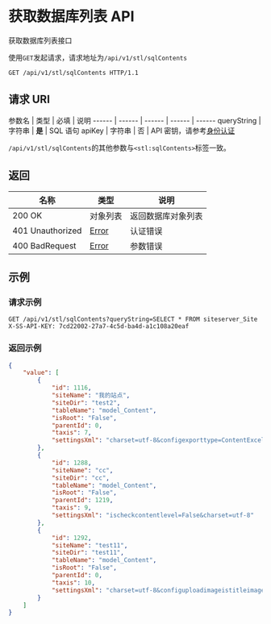# 获取数据库列表 API

获取数据库列表接口

使用`GET`发起请求，请求地址为`/api/v1/stl/sqlContents`

```http
GET /api/v1/stl/sqlContents HTTP/1.1
```

## 请求 URI

参数名 | 类型 | 必填 | 说明
------ | ------ | ------ | ------ | ------
queryString | 字符串 | **是** | SQL 语句
apiKey | 字符串 | 否 | API 密钥，请参考[身份认证](authentication.md)

`/api/v1/stl/sqlContents`的其他参数与`<stl:sqlContents>`标签一致。

## 返回

名称 | 类型 | 说明
------ | ------ | ------
200 OK | 对象列表 | 返回数据库对象列表
401 Unauthorized | [Error](/error?id=error) | 认证错误
400 BadRequest | [Error](/error?id=error) | 参数错误

## 示例

### 请求示例

```http
GET /api/v1/stl/sqlContents?queryString=SELECT * FROM siteserver_Site
X-SS-API-KEY: 7cd22002-27a7-4c5d-ba4d-a1c108a20eaf
```

### 返回示例

```json
{
    "value": [
        {
            "id": 1116,
            "siteName": "我的站点",
            "siteDir": "test2",
            "tableName": "model_Content",
            "isRoot": "False",
            "parentId": 0,
            "taxis": 7,
            "settingsXml": "charset=utf-8&configexporttype=ContentExcel&configexportperiods=0&configexportdisplayattributes=Id,Title,LinkUrl,AddDate,Hits,GroupNameCollection,Tags,FreeReadings,FullReadingPrice,PaidReadings,PaperPrice,SubTitle,ImageUrl,VideoUrl,FileUrl,Content,Summary,Author,Source&configexportischecked=All&apiurl=/api&homeurl=/home&ismultideployment=False&iscreatedoubleclick=True&siteurl=/Magazine&outersiteurl=/Magazine&innersiteurl=/Magazine&outerapiurl=/api&innerapiurl=/api&pagesize=3&configselectimagecurrenturl=upload/images&configuploadimageistitleimage=False&configuploadimagetitleimagewidth=152&configuploadimagetitleimageheight=109&configuploadimageistitleimagelesssizenotthumb=False&configuploadimageisshowimageintexteditor=False&configuploadimageislinktooriginal=False&configuploadimageissmallimage=False&configuploadimagesmallimagewidth=500&configuploadimagesmallimageheight=&configuploadimageissmallimagelesssizenotthumb=False&isseparatedweb=False&separatedweburl=http://web.chinacampus.org&issaveimageintexteditor=True&isautopageintexteditor=False&autopagewordnum=1500&iscontenttitlebreakline=False&lisautocheckkeywords=False&ischeckcontentlevel=False"
        },
        {
            "id": 1288,
            "siteName": "cc",
            "siteDir": "cc",
            "tableName": "model_Content",
            "isRoot": "False",
            "parentId": 1219,
            "taxis": 9,
            "settingsXml": "ischeckcontentlevel=False&charset=utf-8"
        },
        {
            "id": 1292,
            "siteName": "test11",
            "siteDir": "test11",
            "tableName": "model_Content",
            "isRoot": "False",
            "parentId": 0,
            "taxis": 10,
            "settingsXml": "charset=utf-8&configuploadimageistitleimage=True&configuploadimagetitleimagewidth=300&configuploadimagetitleimageheight=&configuploadimageistitleimagelesssizenotthumb=False&configuploadimageisshowimageintexteditor=True&configuploadimageislinktooriginal=False&configuploadimageissmallimage=True&configuploadimagesmallimagewidth=500&configuploadimagesmallimageheight=&configuploadimageissmallimagelesssizenotthumb=False&mingzi=SiteServer&gongsi=CMS&apiurl=/api&homeurl=/home&ismultideployment=False&iscreatedoubleclick=False&outerurl=&innerurl=&isseparatedweb=False"
        }
    ]
}
```